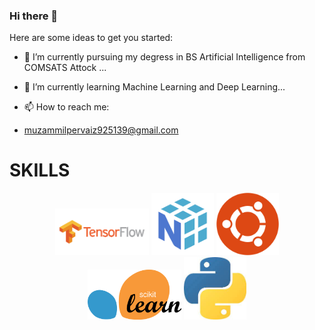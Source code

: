 ### Hi there 👋


Here are some ideas to get you started:

- 🔭 I’m currently pursuing my degress in BS Artificial Intelligence from COMSATS Attock ...
- 🌱 I’m currently learning Machine Learning and Deep Learning...

- 📫 How to reach me:
- muzammilpervaiz925139@gmail.com

<h1>SKILLS</h1>
<p align="center">
  <img src="tf.png" width="150" >
  <img src="np.png" width="100" >
  <img src="ubuntu.png" width="100" >
  <img src="1200px-Scikit_learn_logo_small.svg.png" width="150" >
  <img src="python.jpeg" width="100" >
  </p>
